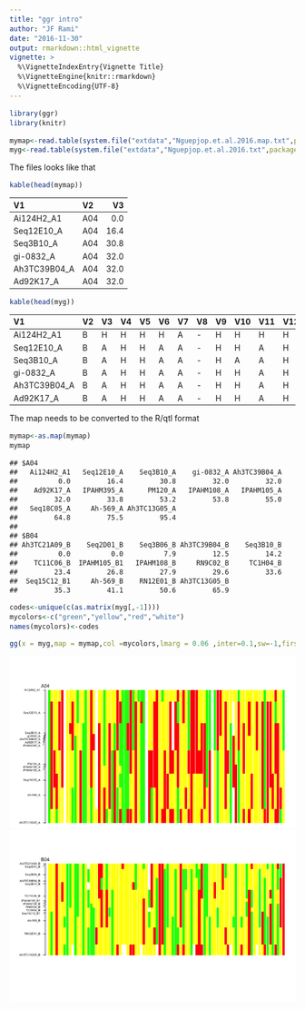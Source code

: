 ```yaml
---
title: "ggr intro"
author: "JF Rami"
date: "2016-11-30"
output: rmarkdown::html_vignette
vignette: >
  %\VignetteIndexEntry{Vignette Title}
  %\VignetteEngine{knitr::rmarkdown}
  %\VignetteEncoding{UTF-8}
---
```


```r
library(ggr)
library(knitr)
```




```r
mymap<-read.table(system.file("extdata","Nguepjop.et.al.2016.map.txt",package="ggr"))
myg<-read.table(system.file("extdata","Nguepjop.et.al.2016.txt",package="ggr"))
```

The files looks like that


```r
kable(head(mymap))
```



|V1           |V2  |   V3|
|:------------|:---|----:|
|Ai124H2_A1   |A04 |  0.0|
|Seq12E10_A   |A04 | 16.4|
|Seq3B10_A    |A04 | 30.8|
|gi-0832_A    |A04 | 32.0|
|Ah3TC39B04_A |A04 | 32.0|
|Ad92K17_A    |A04 | 32.0|

```r
kable(head(myg))
```



|V1           |V2 |V3 |V4 |V5 |V6 |V7 |V8 |V9 |V10 |V11 |V12 |V13 |V14 |V15 |V16 |V17 |V18 |V19 |V20 |V21 |V22 |V23 |V24 |V25 |V26 |V27 |V28 |V29 |V30 |V31 |V32 |V33 |V34 |V35 |V36 |V37 |V38 |V39 |V40 |V41 |V42 |V43 |V44 |V45 |V46 |V47 |V48 |V49 |V50 |V51 |V52 |V53 |V54 |V55 |V56 |V57 |V58 |V59 |V60 |V61 |V62 |V63 |V64 |V65 |V66 |V67 |V68 |V69 |V70 |V71 |V72 |V73 |V74 |V75 |V76 |V77 |V78 |V79 |V80 |V81 |V82 |V83 |V84 |V85 |V86 |V87 |V88 |V89 |V90 |V91 |
|:------------|:--|:--|:--|:--|:--|:--|:--|:--|:---|:---|:---|:---|:---|:---|:---|:---|:---|:---|:---|:---|:---|:---|:---|:---|:---|:---|:---|:---|:---|:---|:---|:---|:---|:---|:---|:---|:---|:---|:---|:---|:---|:---|:---|:---|:---|:---|:---|:---|:---|:---|:---|:---|:---|:---|:---|:---|:---|:---|:---|:---|:---|:---|:---|:---|:---|:---|:---|:---|:---|:---|:---|:---|:---|:---|:---|:---|:---|:---|:---|:---|:---|:---|:---|:---|:---|:---|:---|:---|:---|:---|
|Ai124H2_A1   |B  |H  |H  |H  |H  |A  |-  |H  |H   |H   |H   |B   |H   |H   |B   |H   |A   |H   |-   |H   |H   |B   |H   |H   |H   |H   |A   |H   |B   |B   |B   |A   |B   |H   |B   |B   |B   |-   |H   |H   |H   |A   |H   |B   |H   |H   |H   |H   |H   |A   |H   |A   |H   |B   |A   |A   |A   |H   |H   |H   |B   |B   |-   |B   |A   |A   |H   |H   |H   |H   |H   |H   |B   |H   |H   |H   |H   |H   |H   |H   |H   |H   |B   |H   |H   |H   |A   |H   |H   |B   |
|Seq12E10_A   |B  |A  |H  |H  |A  |A  |-  |H  |H   |A   |H   |B   |H   |H   |B   |H   |A   |H   |-   |H   |H   |B   |H   |H   |H   |H   |A   |A   |B   |B   |B   |A   |B   |A   |H   |A   |B   |-   |H   |H   |A   |A   |H   |H   |H   |H   |A   |-   |A   |B   |H   |A   |H   |B   |A   |A   |A   |H   |H   |H   |B   |B   |-   |B   |A   |A   |H   |A   |H   |H   |-   |H   |A   |H   |H   |H   |A   |H   |H   |A   |H   |A   |B   |A   |A   |H   |B   |H   |H   |B   |
|Seq3B10_A    |B  |A  |H  |H  |A  |A  |-  |H  |A   |A   |H   |H   |H   |B   |B   |H   |A   |H   |-   |A   |H   |B   |H   |A   |H   |B   |A   |B   |B   |B   |A   |A   |B   |A   |H   |B   |B   |-   |H   |H   |A   |A   |H   |H   |H   |H   |A   |-   |A   |A   |H   |H   |H   |B   |A   |A   |A   |H   |A   |A   |B   |B   |-   |B   |A   |A   |H   |A   |H   |B   |-   |H   |A   |H   |A   |H   |A   |H   |H   |A   |H   |A   |B   |A   |A   |H   |A   |A   |H   |B   |
|gi-0832_A    |B  |A  |H  |H  |A  |A  |-  |H  |H   |A   |H   |H   |H   |B   |B   |H   |A   |A   |-   |A   |H   |B   |H   |A   |H   |B   |A   |B   |B   |B   |A   |A   |B   |A   |H   |B   |B   |-   |H   |H   |A   |A   |H   |H   |H   |H   |A   |-   |A   |A   |H   |H   |H   |B   |A   |A   |A   |H   |A   |A   |B   |B   |-   |B   |A   |A   |H   |A   |H   |B   |-   |H   |A   |H   |A   |H   |A   |H   |H   |A   |H   |A   |B   |A   |A   |H   |A   |A   |H   |B   |
|Ah3TC39B04_A |B  |A  |H  |H  |A  |A  |-  |H  |H   |A   |H   |H   |H   |B   |B   |H   |A   |A   |-   |A   |H   |B   |H   |A   |H   |B   |A   |B   |B   |B   |A   |A   |B   |A   |H   |B   |B   |-   |H   |H   |A   |A   |H   |H   |H   |H   |A   |-   |A   |A   |H   |H   |H   |B   |A   |A   |A   |H   |A   |A   |B   |B   |-   |B   |A   |A   |H   |A   |H   |B   |-   |H   |A   |H   |A   |H   |A   |H   |H   |A   |H   |A   |B   |A   |A   |H   |A   |A   |H   |B   |
|Ad92K17_A    |B  |A  |H  |H  |A  |A  |-  |H  |H   |A   |H   |H   |H   |B   |B   |H   |A   |A   |-   |A   |H   |B   |H   |A   |H   |B   |A   |B   |B   |B   |A   |A   |B   |A   |H   |B   |B   |-   |H   |H   |A   |A   |H   |H   |H   |H   |A   |-   |A   |A   |H   |H   |H   |B   |A   |A   |A   |H   |A   |A   |B   |B   |-   |B   |A   |A   |H   |A   |H   |B   |-   |H   |A   |H   |A   |H   |A   |H   |H   |A   |H   |A   |B   |A   |A   |H   |A   |A   |H   |B   |

The map needs to be converted to the R/qtl format


```r
mymap<-as.map(mymap)
mymap
```

```
## $A04
##   Ai124H2_A1   Seq12E10_A    Seq3B10_A    gi-0832_A Ah3TC39B04_A 
##          0.0         16.4         30.8         32.0         32.0 
##    Ad92K17_A   IPAHM395_A      PM120_A   IPAHM108_A   IPAHM105_A 
##         32.0         33.8         53.2         53.8         55.0 
##   Seq18C05_A     Ah-569_A Ah3TC13G05_A 
##         64.8         75.5         95.4 
## 
## $B04
## Ah3TC21A09_B    Seq2D01_B    Seq3B06_B Ah3TC39B04_B    Seq3B10_B 
##          0.0          0.0          7.9         12.5         14.2 
##    TC11C06_B  IPAHM105_B1   IPAHM108_B     RN9C02_B     TC1H04_B 
##         23.4         26.8         27.9         29.6         33.6 
##  Seq15C12_B1     Ah-569_B    RN12E01_B Ah3TC13G05_B 
##         35.3         41.1         50.6         65.9
```


```r
codes<-unique(c(as.matrix(myg[,-1])))
mycolors<-c("green","yellow","red","white")
names(mycolors)<-codes
```


```r
gg(x = myg,map = mymap,col =mycolors,lmarg = 0.06 ,inter=0.1,sw=-1,first = 0.05,position=F)
```

![plot of chunk unnamed-chunk-6](figure/unnamed-chunk-6-1.png)![plot of chunk unnamed-chunk-6](figure/unnamed-chunk-6-2.png)



